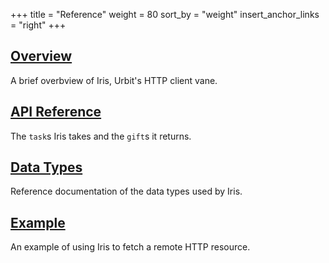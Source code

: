 +++
title = "Reference"
weight = 80
sort_by = "weight"
insert_anchor_links = "right"
+++

## [Overview](/reference/arvo/iris/iris)

A brief overbview of Iris, Urbit's HTTP client vane.

## [API Reference](/reference/arvo/eyre/tasks)

The `task`s Iris takes and the `gift`s it returns.

## [Data Types](/reference/arvo/iris/data-types)

Reference documentation of the data types used by Iris.

## [Example](/reference/arvo/iris/example)

An example of using Iris to fetch a remote HTTP resource.

